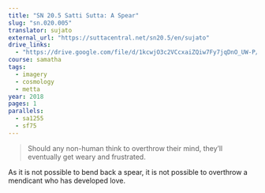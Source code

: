 ```yaml
---
title: "SN 20.5 Satti Sutta: A Spear"
slug: "sn.020.005"
translator: sujato
external_url: "https://suttacentral.net/sn20.5/en/sujato"
drive_links:
  - "https://drive.google.com/file/d/1kcwjO3c2VCcxaiZQiw7Fy7jqDnO_UW-P/view?usp=drivesdk"
course: samatha
tags:
  - imagery
  - cosmology
  - metta
year: 2018
pages: 1
parallels:
  - sa1255
  - sf75
---
```


> Should any non-human think to overthrow their mind, they’ll eventually get weary and frustrated.

As it is not possible to bend back a spear, it is not possible to overthrow a mendicant who has developed love.


